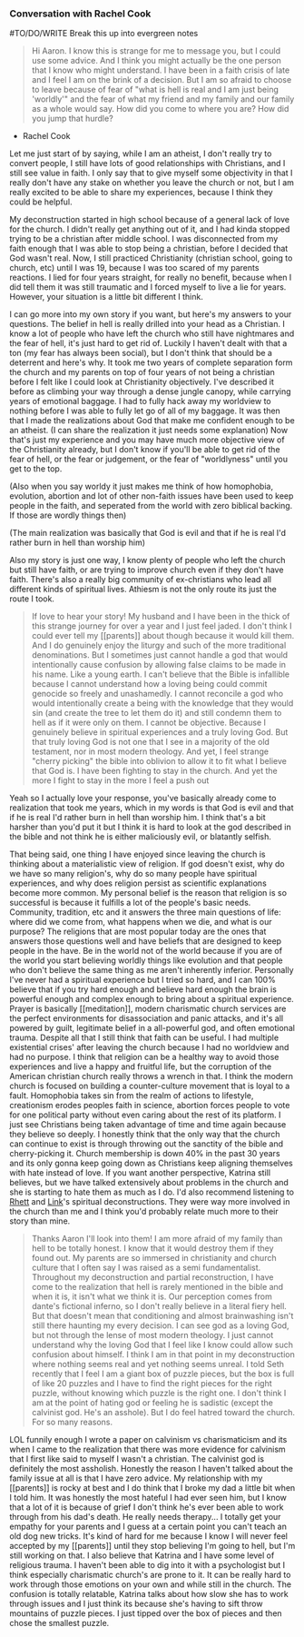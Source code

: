 ### Conversation with Rachel Cook
#TO/DO/WRITE Break this up into evergreen notes
> Hi Aaron. I know this is strange for me to message you, but I could use some advice. And I think you might actually be the one person that I know who might understand. I have been in a faith crisis of late and I feel I am on the brink of a decision. But I am so afraid to choose to leave because of fear of "what is hell is real and I am just being 'worldly'" and the fear of what my friend and my family and our family as a whole would say. How did you come to where you are? How did you jump that hurdle?
- Rachel Cook

Let me just start of by saying, while I am an atheist, I don't really try to convert people, I still have lots of good relationships with Christians, and I still see value in faith. I only say that to give myself some objectivity in that I really don't have any stake on whether you leave the church or not, but I am really excited to be able to share my experiences, because I think they could be helpful. 

My deconstruction started in high school because of a general lack of love for the church. I didn't really get anything out of it, and I had kinda stopped trying to be a christian after middle school. I was disconnected from my faith enough that I was able to stop being a christian, before I decided that God wasn't real. Now, I still practiced Christianity (christian school, going to church, etc) until I was 19, because I was too scared of my parents reactions. I lied for four years straight, for really no benefit, because when I did tell them it was still traumatic and I forced myself to live a lie for years. However, your situation is a little bit different I think. 

I can go more into my own story if you want, but here's my answers to your questions. The belief in hell is really drilled into your head as a Christian. I know a lot of people who have left the church who still have nightmares and the fear of hell, it's just hard to get rid of. Luckily I haven't dealt with that a ton (my fear has always been social), but I don't think that should be a deterrent and here's why. It took me two years of complete separation form the church and my parents on top of four years of not being a christian before I felt like I could look at Christianity objectively. I've described it before as climbing your way through a dense jungle canopy, while carrying years of emotional baggage. I had to fully hack away my worldview to nothing before I was able to fully let go of all of my baggage. It was then that I made the realizations about God that make me confident enough to be an atheist. (I can share the realization it just needs some explanation) Now that's just my experience and you may have much more objective view of the Christianity already, but I don't know if you'll be able to get rid of the fear of hell, or the fear or judgement, or the fear of "worldlyness" until you get to the top. 

(Also when you say worldy it just makes me think of how homophobia, evolution, abortion and lot of other non-faith issues have been used to keep people in the faith, and seperated from the world with zero biblical backing. If those are wordly things then)

(The main realization was basically that God is evil and that if he is real I'd rather burn in hell than worship him)

Also my story is just one way, I know plenty of people who left the church but still have faith, or are trying to improve church even if they don't have faith. There's also a really big community of ex-christians who lead all different kinds of spiritual lives. Athiesm is not the only route its just the route I took.

>If love to hear your story! My husband and I have been in the thick of this strange journey for over a year and I just feel jaded. I don't think I could ever tell my [[parents]] about though because it would kill them. And I do genuinely enjoy the liturgy and such of the more traditional denominations. But I sometimes just cannot handle a god that would intentionally cause confusion by allowing false claims to be made in his name. Like a young earth. I can't believe that the Bible is infallible because I cannot understand how a loving being could commit genocide so freely and unashamedly. I cannot reconcile a god who would intentionally create a being with the knowledge that they would sin (and create the tree to let them do it) and still condemn them to hell as if it were only on them. I cannot be objective. Because I genuinely believe in spiritual experiences and a truly loving God. But that truly loving God is not one that I see in a majority of the old testament, nor in most modern theology. And yet, I feel strange "cherry picking" the bible into oblivion to allow it to fit what I believe that God is. I have been fighting to stay in the church. And yet the more I fight to stay in the more I feel a push out

Yeah so I actually love your response, you've basically already come to realization that took me years, which in my words is that God is evil and that if he is real I'd rather burn in hell than worship him. I think that's a bit harsher than you'd put it but I think it is hard to look at the god described in the bible and not think he is either maliciously evil, or blatantly selfish. 

That being said, one thing I have enjoyed since leaving the church is thinking about a materialistic view of religion. If god doesn't exist, why do we have so many religion's, why do so many people have spiritual experiences, and why does religion persist as scientific explanations become more common. My personal belief is the reason that religion is so successful is because it fulfills a lot of the people's basic needs. Community, tradition, etc and it answers the three main questions of life: where did we come from, what happens when we die, and what is our purpose? The religions that are most popular today are the ones that answers those questions well and have beliefs that are designed to keep people in the have. Be in the world not of the world because if you are of the world you start believing worldly things like evolution and that people who don't believe the same thing as me aren't inherently inferior. Personally I've never had a spiritual experience but I tried so hard, and I can 100% believe that if you try hard enough and believe hard enough the brain is powerful enough and complex enough to bring about a spiritual experience. Prayer is basically [[meditation]], modern charismatic church services are the perfect environments for disassociation and panic attacks, and it's all powered by guilt, legitimate belief in a all-powerful god, and often emotional trauma. Despite all that I still think that faith can be useful. I had multiple existential crises' after leaving the church because I had no worldview and had no purpose. I think that religion can be a healthy way to avoid those experiences and live a happy and fruitful life, but the corruption of the American christian church really throws a wrench in that. I think the modern church is focused on building a counter-culture movement that is loyal to a fault. Homophobia takes sin from the realm of actions to lifestyle, creationism erodes peoples faith in science, abortion forces people to vote for one political party without even caring about the rest of its platform. I just see Christians being taken advantage of time and time again because they believe so deeply. I honestly think that the only way that the church can continue to exist is through throwing out the sanctity of the bible and cherry-picking it.  Church membership is down 40% in the past 30 years and its only gonna keep going down as Christians keep aligning themselves with hate instead of love. If you want another perspective, Katrina still believes, but we have talked extensively about problems in the church and she is starting to hate them as much as I do. I'd also recommend listening to [Rhett](https://www.youtube.com/watch?v=1qbna6t1bzw) and [Link](https://www.youtube.com/watch?v=w1AZhlyoD9s)'s spiritual deconstructions. They were way more involved in the church than me and I think you'd probably relate much more to their story than mine.

> Thanks Aaron I'll look into them! I am more afraid of my family than hell to be totally honest. I know that it would destroy them if they found out. My parents are so immersed in christianity and church culture that I often say I was raised as a semi fundamentalist. Throughout my deconstruction and partial reconstruction, I have come to the realization that hell is rarely mentioned in the bible and when it is, it isn't what we think it is. Our perception comes from dante's fictional inferno, so I don't really believe in a literal fiery hell. But that doesn't mean that conditioning and almost brainwashing isn't still there haunting my every decision. I can see god as a loving God, but not through the lense of most modern theology. I just cannot understand why the loving God that I feel like I know could allow such confusion about himself. I think I am in that point in my deconstruction where nothing seems real and yet nothing seems unreal. I told Seth recently that I feel I am a giant box of puzzle pieces, but the box is full of like 20 puzzles and I have to find the right pieces for the right puzzle, without knowing which puzzle is the right one. I don't think I am at the point of hating god or feeling he is sadistic (except the calvinist god. He's an asshole). But I do feel hatred toward the church. For so many reasons.

LOL funnily enough I wrote a paper on calvinism vs charismaticism and its when I came to the realization that there was more evidence for calvinism that I first like said to myself I wasn't a christian. The calvinist god is definitely the most assholish. Honestly the reason I haven't talked about the family issue at all is that I have zero advice. My relationship with my [[parents]] is rocky at best and I do think that I broke my dad a little bit when I told him. It was honestly the most hateful I had ever seen him, but I know that a lot of it is because of grief I don't think he's ever been able to work through from his dad's death. He really needs therapy... I totally get your empathy for your parents and I guess at a certain point you can't teach an old dog new tricks. It's kind of hard for me because I know I will never feel accepted by my [[parents]] until they stop believing I'm going to hell, but I'm still working on that. I also believe that Katrina and I have some level of religious trauma. I haven't been able to dig into it with a psychologist but I think especially charismatic church's are prone to it. It can be really hard to work through those emotions on your own and while still in the church. The confusion is totally relatable, Katrina talks about how slow she has to work through issues and I just think its because she's having to sift throw mountains of puzzle pieces. I just tipped over the box of pieces and then chose the smallest puzzle.
